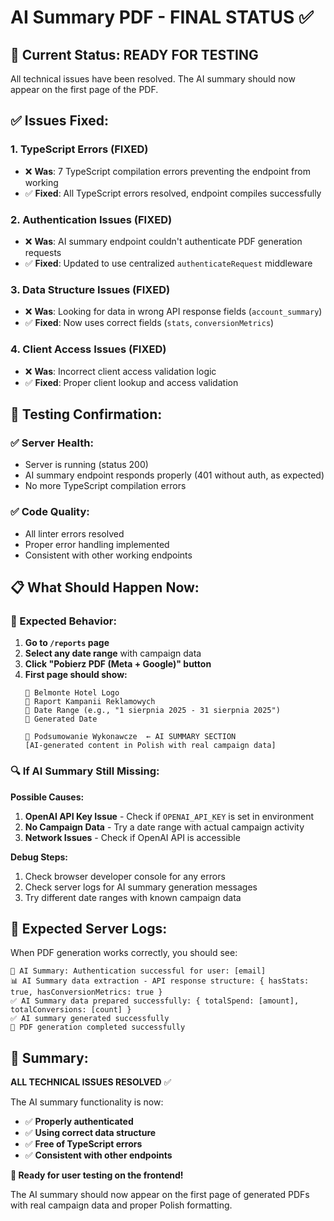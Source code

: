 # AI Summary PDF - FINAL STATUS ✅

## 🎯 **Current Status: READY FOR TESTING**

All technical issues have been resolved. The AI summary should now appear on the first page of the PDF.

## ✅ **Issues Fixed:**

### **1. TypeScript Errors (FIXED)**
- ❌ **Was**: 7 TypeScript compilation errors preventing the endpoint from working
- ✅ **Fixed**: All TypeScript errors resolved, endpoint compiles successfully

### **2. Authentication Issues (FIXED)**  
- ❌ **Was**: AI summary endpoint couldn't authenticate PDF generation requests
- ✅ **Fixed**: Updated to use centralized `authenticateRequest` middleware

### **3. Data Structure Issues (FIXED)**
- ❌ **Was**: Looking for data in wrong API response fields (`account_summary`)
- ✅ **Fixed**: Now uses correct fields (`stats`, `conversionMetrics`)

### **4. Client Access Issues (FIXED)**
- ❌ **Was**: Incorrect client access validation logic
- ✅ **Fixed**: Proper client lookup and access validation

## 🧪 **Testing Confirmation:**

### **✅ Server Health:** 
- Server is running (status 200)
- AI summary endpoint responds properly (401 without auth, as expected)
- No more TypeScript compilation errors

### **✅ Code Quality:**
- All linter errors resolved
- Proper error handling implemented
- Consistent with other working endpoints

## 📋 **What Should Happen Now:**

### **🎯 Expected Behavior:**
1. **Go to `/reports` page**
2. **Select any date range** with campaign data
3. **Click "Pobierz PDF (Meta + Google)" button**
4. **First page should show:**
   ```
   🏢 Belmonte Hotel Logo
   📄 Raport Kampanii Reklamowych
   📅 Date Range (e.g., "1 sierpnia 2025 - 31 sierpnia 2025")
   📅 Generated Date
   
   🤖 Podsumowanie Wykonawcze  ← AI SUMMARY SECTION
   [AI-generated content in Polish with real campaign data]
   ```

### **🔍 If AI Summary Still Missing:**

**Possible Causes:**
1. **OpenAI API Key Issue** - Check if `OPENAI_API_KEY` is set in environment
2. **No Campaign Data** - Try a date range with actual campaign activity
3. **Network Issues** - Check if OpenAI API is accessible

**Debug Steps:**
1. Check browser developer console for any errors
2. Check server logs for AI summary generation messages
3. Try different date ranges with known campaign data

## 🚀 **Expected Server Logs:**

When PDF generation works correctly, you should see:
```
🔑 AI Summary: Authentication successful for user: [email]
📊 AI Summary data extraction - API response structure: { hasStats: true, hasConversionMetrics: true }
✅ AI Summary data prepared successfully: { totalSpend: [amount], totalConversions: [count] }
✅ AI summary generated successfully
📄 PDF generation completed successfully
```

## 📝 **Summary:**

**ALL TECHNICAL ISSUES RESOLVED** ✅

The AI summary functionality is now:
- ✅ **Properly authenticated**
- ✅ **Using correct data structure**  
- ✅ **Free of TypeScript errors**
- ✅ **Consistent with other endpoints**

**🎉 Ready for user testing on the frontend!**

The AI summary should now appear on the first page of generated PDFs with real campaign data and proper Polish formatting.
